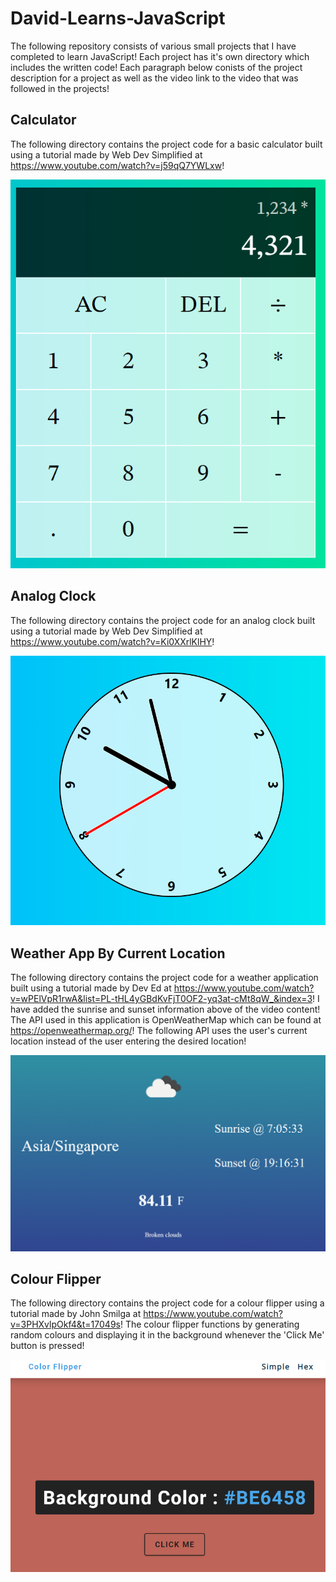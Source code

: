 # David-Learns-JavaScript

The following repository consists of various small projects that I have completed to learn JavaScript! Each project has it's own directory which includes the written code! Each paragraph below conists of the project description for a project as well as the video link to the video that was followed in the projects!

## Calculator

The following directory contains the project code for a basic calculator built using a tutorial made by Web Dev Simplified at https://www.youtube.com/watch?v=j59qQ7YWLxw!

![Calculator](/Snapshots/Calculator.PNG)

## Analog Clock

The following directory contains the project code for an analog clock built using a tutorial made by Web Dev Simplified at https://www.youtube.com/watch?v=Ki0XXrlKlHY!

![Analog Clock](/Snapshots/Analog-Clock.PNG)

## Weather App By Current Location

The following directory contains the project code for a weather application built using a tutorial made by Dev Ed at https://www.youtube.com/watch?v=wPElVpR1rwA&list=PL-tHL4yGBdKvFjT0OF2-yq3at-cMt8qW_&index=3! I have added the sunrise and sunset information above of the video content! The API used in this application is OpenWeatherMap which can be found at https://openweathermap.org/! The following API uses the user's current location instead of the user entering the desired location!

![Weather App](/Snapshots/Weather-App.PNG)

## Colour Flipper

The following directory contains the project code for a colour flipper using a tutorial made by John Smilga at https://www.youtube.com/watch?v=3PHXvlpOkf4&t=17049s! The colour flipper functions by generating random colours and displaying it in the background whenever the 'Click Me' button is pressed!

![Colour Flipper](/Snapshots/Colour-Flipper.PNG)
